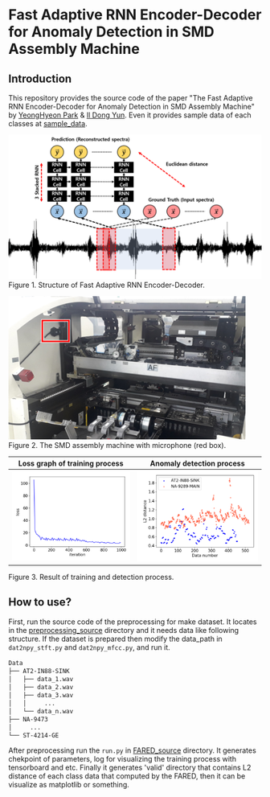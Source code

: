 Fast Adaptive RNN Encoder-Decoder for Anomaly Detection in SMD Assembly Machine
=====

Introduction
-----
This repository provides the source code of the paper "The Fast Adaptive RNN Encoder-Decoder for Anomaly Detection in SMD Assembly Machine" by <a href="https://github.com/YeongHyeon">YeongHyeon Park</a> & <a href="https://scholar.google.co.kr/citations?user=0tPAxMgAAAAJ&hl=ko&oi=ao">Il Dong Yun</a>. Even it provides sample data of each classes at [sample_data](https://github.com/YeongHyeon/FARED_for_Anomaly_Detection/tree/master/sample_data).  

![The FARED](figures/model.png)  
Figure 1. Structure of Fast Adaptive RNN Encoder-Decoder.  

![microphone](figures/microphone.png)  
Figure 2. The SMD assembly machine with microphone (red box).  

|Loss graph of training process|Anomaly detection process|
|:---:|:---:|
|<img src = 'figures/loss.png'>|<img src = 'figures/detection.png'>|

Figure 3. Result of training and detection process.  

How to use?
-----

First, run the source code of the preprocessing for make dataset. It locates in the [preprocessing_source](https://github.com/YeongHyeon/FARED_for_Anomaly_Detection/tree/master/preprocessing_source) directory and it needs data like following structure. If the dataset is prepared then modify the data_path in `dat2npy_stft.py` and `dat2npy_mfcc.py`, and run it.  
```
Data
├── AT2-IN88-SINK
│   ├── data_1.wav
│   ├── data_2.wav
│   ├── data_3.wav
│   │     ...
│   └── data_n.wav
├── NA-9473
│     ...
└── ST-4214-GE
```

After preprocessing run the `run.py` in [FARED_source](https://github.com/YeongHyeon/FARED_for_Anomaly_Detection/tree/master/FARED_source) directory. It generates chekpoint of parameters, log for visualizing the training process with tensorboard and etc. Finally it generates 'valid' directory that contains L2 distance of each class data that computed by the FARED, then it can be visualize as matplotlib or something.  

